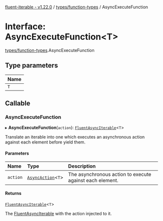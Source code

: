 [fluent-iterable - v1.22.0](../README.md) / [types/function-types](../modules/types_function_types.md) / AsyncExecuteFunction

# Interface: AsyncExecuteFunction<T\>

[types/function-types](../modules/types_function_types.md).AsyncExecuteFunction

## Type parameters

| Name |
| :------ |
| `T` |

## Callable

### AsyncExecuteFunction

▸ **AsyncExecuteFunction**(`action`): [`FluentAsyncIterable`](index.FluentAsyncIterable.md)<`T`\>

Translate an iterable into one which executes an asynchronous action against each element before yield them.

#### Parameters

| Name | Type | Description |
| :------ | :------ | :------ |
| `action` | [`AsyncAction`](index.AsyncAction.md)<`T`\> | The asynchronous action to execute against each element. |

#### Returns

[`FluentAsyncIterable`](index.FluentAsyncIterable.md)<`T`\>

The [FluentAsyncIterable](index.FluentAsyncIterable.md) with the action injected to it.

